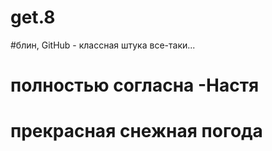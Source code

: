 # get.8
#блин, GitHub - классная штука все-таки... 
# полностью согласна -Настя
# прекрасная снежная погода 
